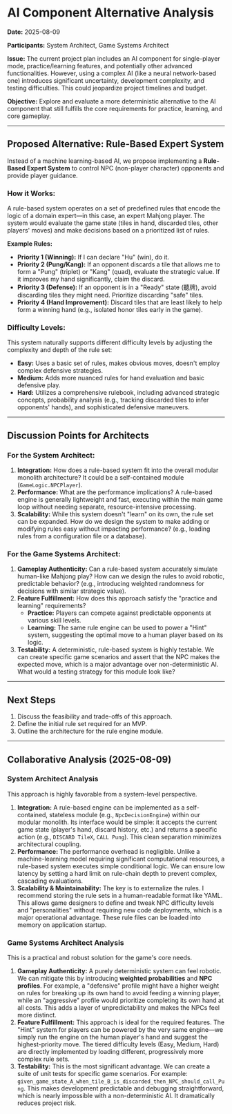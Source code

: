 # AI Component Alternative Analysis

**Date:** 2025-08-09

**Participants:** System Architect, Game Systems Architect

**Issue:** The current project plan includes an AI component for single-player mode, practice/learning features, and potentially other advanced functionalities. However, using a complex AI (like a neural network-based one) introduces significant uncertainty, development complexity, and testing difficulties. This could jeopardize project timelines and budget.

**Objective:** Explore and evaluate a more deterministic alternative to the AI component that still fulfills the core requirements for practice, learning, and core gameplay.

---

## Proposed Alternative: Rule-Based Expert System

Instead of a machine learning-based AI, we propose implementing a **Rule-Based Expert System** to control NPC (non-player character) opponents and provide player guidance.

### How it Works:

A rule-based system operates on a set of predefined rules that encode the logic of a domain expert—in this case, an expert Mahjong player. The system would evaluate the game state (tiles in hand, discarded tiles, other players' moves) and make decisions based on a prioritized list of rules.

**Example Rules:**
*   **Priority 1 (Winning):** If I can declare "Hu" (win), do it.
*   **Priority 2 (Pung/Kang):** If an opponent discards a tile that allows me to form a "Pung" (triplet) or "Kang" (quad), evaluate the strategic value. If it improves my hand significantly, claim the discard.
*   **Priority 3 (Defense):** If an opponent is in a "Ready" state (聽牌), avoid discarding tiles they might need. Prioritize discarding "safe" tiles.
*   **Priority 4 (Hand Improvement):** Discard tiles that are least likely to help form a winning hand (e.g., isolated honor tiles early in the game).

### Difficulty Levels:

This system naturally supports different difficulty levels by adjusting the complexity and depth of the rule set:
*   **Easy:** Uses a basic set of rules, makes obvious moves, doesn't employ complex defensive strategies.
*   **Medium:** Adds more nuanced rules for hand evaluation and basic defensive play.
*   **Hard:** Utilizes a comprehensive rulebook, including advanced strategic concepts, probability analysis (e.g., tracking discarded tiles to infer opponents' hands), and sophisticated defensive maneuvers.

---

## Discussion Points for Architects

### For the System Architect:

1.  **Integration:** How does a rule-based system fit into the overall modular monolith architecture? It could be a self-contained module (`GameLogic.NPCPlayer`).
2.  **Performance:** What are the performance implications? A rule-based engine is generally lightweight and fast, executing within the main game loop without needing separate, resource-intensive processing.
3.  **Scalability:** While this system doesn't "learn" on its own, the rule set can be expanded. How do we design the system to make adding or modifying rules easy without impacting performance? (e.g., loading rules from a configuration file or a database).

### For the Game Systems Architect:

1.  **Gameplay Authenticity:** Can a rule-based system accurately simulate human-like Mahjong play? How can we design the rules to avoid robotic, predictable behavior? (e.g., introducing weighted randomness for decisions with similar strategic value).
2.  **Feature Fulfillment:** How does this approach satisfy the "practice and learning" requirements?
    *   **Practice:** Players can compete against predictable opponents at various skill levels.
    *   **Learning:** The same rule engine can be used to power a "Hint" system, suggesting the optimal move to a human player based on its logic.
3.  **Testability:** A deterministic, rule-based system is highly testable. We can create specific game scenarios and assert that the NPC makes the expected move, which is a major advantage over non-deterministic AI. What would a testing strategy for this module look like?

---

## Next Steps

1.  Discuss the feasibility and trade-offs of this approach.
2.  Define the initial rule set required for an MVP.
3.  Outline the architecture for the rule engine module.

---
## Collaborative Analysis (2025-08-09)

### System Architect Analysis

This approach is highly favorable from a system-level perspective.

1.  **Integration:** A rule-based engine can be implemented as a self-contained, stateless module (e.g., `NpcDecisionEngine`) within our modular monolith. Its interface would be simple: it accepts the current game state (player's hand, discard history, etc.) and returns a specific action (e.g., `DISCARD TileX`, `CALL Pung`). This clean separation minimizes architectural coupling.
2.  **Performance:** The performance overhead is negligible. Unlike a machine-learning model requiring significant computational resources, a rule-based system executes simple conditional logic. We can ensure low latency by setting a hard limit on rule-chain depth to prevent complex, cascading evaluations.
3.  **Scalability & Maintainability:** The key is to externalize the rules. I recommend storing the rule sets in a human-readable format like YAML. This allows game designers to define and tweak NPC difficulty levels and "personalities" without requiring new code deployments, which is a major operational advantage. These rule files can be loaded into memory on application startup.

### Game Systems Architect Analysis

This is a practical and robust solution for the game's core needs.

1.  **Gameplay Authenticity:** A purely deterministic system can feel robotic. We can mitigate this by introducing **weighted probabilities** and **NPC profiles**. For example, a "defensive" profile might have a higher weight on rules for breaking up its own hand to avoid feeding a winning player, while an "aggressive" profile would prioritize completing its own hand at all costs. This adds a layer of unpredictability and makes the NPCs feel more distinct.
2.  **Feature Fulfillment:** This approach is ideal for the required features. The "Hint" system for players can be powered by the very same engine—we simply run the engine on the human player's hand and suggest the highest-priority move. The tiered difficulty levels (Easy, Medium, Hard) are directly implemented by loading different, progressively more complex rule sets.
3.  **Testability:** This is the most significant advantage. We can create a suite of unit tests for specific game scenarios. For example: `given_game_state_A_when_tile_B_is_discarded_then_NPC_should_call_Pung`. This makes development predictable and debugging straightforward, which is nearly impossible with a non-deterministic AI. It dramatically reduces project risk.
